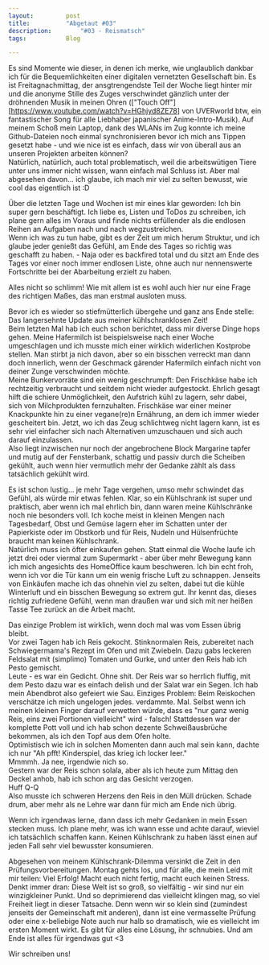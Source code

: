 ```yaml
---
layout:			post
title:			"Abgetaut #03"
description:		"#03 - Reismatsch"
tags:			Blog

---
```


Es sind Momente wie dieser, in denen ich merke, wie unglaublich dankbar ich für die Bequemlichkeiten einer digitalen vernetzten Gesellschaft bin. Es ist Freitagnachmittag, der ansgtrengendste Teil der Woche liegt hinter mir und die anonyme Stille des Zuges verschwindet gänzlich unter der dröhnenden Musik in meinen Ohren (["Touch Off"][https://www.youtube.com/watch?v=HGhjyd8ZE78] von UVERworld btw, ein fantastischer Song für alle Liebhaber japanischer Anime-Intro-Musik). Auf meinem Schoß mein Laptop, dank des WLANs im Zug konnte ich meine Github-Dateien noch einmal synchronisieren bevor ich mich ans Tippen gesetzt habe - und wie nice ist es einfach, dass wir von überall aus an unseren Projekten arbeiten können?  
Natürlich, natürlich, auch total problematisch, weil die arbeitswütigen Tiere unter uns immer nicht wissen, wann einfach mal Schluss ist. Aber mal abgesehen davon... ich glaube, ich mach mir viel zu selten bewusst, wie cool das eigentlich ist :D  

Über die letzten Tage und Wochen ist mir eines klar geworden: Ich bin super gern beschäftigt. Ich liebe es, Listen und ToDos zu schreiben, ich plane gern alles im Voraus und finde nichts erfüllender als die endlosen Reihen an Aufgaben nach und nach wegzustreichen.  
Wenn ich was zu tun habe, gibt es der Zeit um mich herum Struktur, und ich glaube jeder genießt das Gefühl, am Ende des Tages so richtig was geschafft zu haben. - Naja oder es backfired total und du sitzt am Ende des Tages vor einer noch immer endlosen Liste, ohne auch nur nennenswerte Fortschritte bei der Abarbeitung erzielt zu haben.  

Alles nicht so schlimm! Wie mit allem ist es wohl auch hier nur eine Frage des richtigen Maßes, das man erstmal ausloten muss. 

Bevor ich es wieder so stiefmütterlich übergehe und ganz ans Ende stelle: Das langersehnte Update aus meiner kühlschranklosen Zeit!  
Beim letzten Mal hab ich euch schon berichtet, dass mir diverse Dinge hops gehen. Meine Hafermilch ist beispielsweise nach einer Woche umgeschlagen und ich musste mich einer wirklich widerlichen Kostprobe stellen. Man stirbt ja nich davon, aber so ein bisschen verreckt man dann doch innerlich, wenn der Geschmack gärender Hafermilch einfach nicht von deiner Zunge verschwinden möchte.  
Meine Bunkervorräte sind ein wenig geschrumpft: Den Frischkäse habe ich rechtzeitig verbraucht und seitdem nicht wieder aufgestockt. Ehrlich gesagt hilft die schiere Unmöglichkeit, den Aufstrich kühl zu lagern, sehr dabei, sich von Milchprodukten fernzuhalten. Frischkäse war einer meiner Knackpunkte hin zu einer vegane(re)n Ernährung, an dem ich immer wieder gescheitert bin. Jetzt, wo ich das Zeug schlichtweg nicht lagern kann, ist es sehr viel einfacher sich nach Alternativen umzuschauen und sich auch darauf einzulassen.  
Also liegt inzwischen nur noch der angebrochene Block Margarine tapfer und mutig auf der Fensterbank, schattig und passiv durch die Scheiben gekühlt, auch wenn hier vermutlich mehr der Gedanke zählt als dass tatsächlich gekühlt wird. 

Es ist schon lustig... je mehr Tage vergehen, umso mehr schwindet das Gefühl, als würde mir etwas fehlen. Klar, so ein Kühlschrank ist super und praktisch, aber wenn ich mal ehrlich bin, dann waren meine Kühlschränke noch nie besonders voll. Ich koche meist in kleinen Mengen nach Tagesbedarf, Obst und Gemüse lagern eher im Schatten unter der Papierkiste oder im Obstkorb und für Reis, Nudeln und Hülsenfrüchte braucht man keinen Kühlschrank.  
Natürlich muss ich öfter einkaufen gehen. Statt einmal die Woche laufe ich jetzt drei oder viermal zum Supermarkt - aber über mehr Bewegung kann ich mich angesichts des HomeOffice kaum beschweren. Ich bin echt froh, wenn ich vor die Tür kann um ein wenig frische Luft zu schnappen. Jenseits von Einkäufen mache ich das ohnehin viel zu selten, dabei tut die kühle Winterluft und ein bisschen Bewegung so extrem gut. Ihr kennt das, dieses richtig zufriedene Gefühl, wenn man draußen war und sich mit ner heißen Tasse Tee zurück an die Arbeit macht.

Das einzige Problem ist wirklich, wenn doch mal was vom Essen übrig bleibt.  
Vor zwei Tagen hab ich Reis gekocht. Stinknormalen Reis, zubereitet nach Schwiegermama's Rezept im Ofen und mit Zwiebeln. Dazu gabs leckeren Feldsalat mit (simplimo) Tomaten und Gurke, und unter den Reis hab ich Pesto gemischt.  
Leute - es war ein Gedicht. Ohne shit. Der Reis war so herrlich fluffig, mit dem Pesto dazu war es einfach delish und der Salat war ein Segen. Ich hab mein Abendbrot also gefeiert wie Sau. Einziges Problem: Beim Reiskochen verschätze ich mich ungelogen jedes. verdammte. Mal. Selbst wenn ich meinen kleinen Finger darauf verwetten würde, dass es "nur ganz wenig Reis, eins zwei Portionen vielleicht" wird - falsch! Stattdessen war der komplette Pott voll und ich hab schon dezente Schweißausbrüche bekommen, als ich den Topf aus dem Ofen holte.  
Optimistisch wie ich in solchen Momenten dann auch mal sein kann, dachte ich nur "Ah pfft! Kinderspiel, das krieg ich locker leer."  
Mmmmh. Ja nee, irgendwie nich so.  
Gestern war der Reis schon solala, aber als ich heute zum Mittag den Deckel anhob, hab ich schon arg das Gesicht verzogen.  
Huff Q-Q  
Also musste ich schweren Herzens den Reis in den Müll drücken. Schade drum, aber mehr als ne Lehre war dann für mich am Ende nich übrig.

Wenn ich irgendwas lerne, dann dass ich mehr Gedanken in mein Essen stecken muss. Ich plane mehr, was ich wann esse und achte darauf, wieviel ich tatsächlich schaffen kann. Keinen Kühlschrank zu haben lässt einen auf jeden Fall sehr viel bewusster konsumieren. 

Abgesehen von meinem Kühlschrank-Dilemma versinkt die Zeit in den Prüfungsvorbereitungen. Montag gehts los, und für alle, die mein Leid mit mir teilen: Viel Erfolg! Macht euch nicht fertig, macht euch keinen Stress. Denkt immer dran: Diese Welt ist so groß, so vielfältig - wir sind nur ein winzigkleiner Punkt. Und so deprimierend das vielleicht klingen mag, so viel Freiheit liegt in dieser Tatsache. Denn wenn wir so klein sind (zumindest jenseits der Gemeinschaft mit anderen), dann ist eine vermasselte Prüfung oder eine x-beliebige Note auch nur halb so dramatisch, wie es vielleicht im ersten Moment wirkt. Es gibt für alles eine Lösung, ihr schnubies. Und am Ende ist alles für irgendwas gut <3

Wir schreiben uns!

